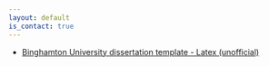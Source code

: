 ```yaml
---
layout: default
is_contact: true
---
```


* [Binghamton University dissertation template - Latex (unofficial)](/resources/BU_latex.zip)  


